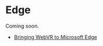 <!--
title: Edge
-->

# Edge

Coming soon.

* [Bringing WebVR to Microsoft Edge](https://blogs.windows.com/msedgedev/2016/09/09/webvr-in-development-edge/#UQhukw2tyDMVz9m7.97)